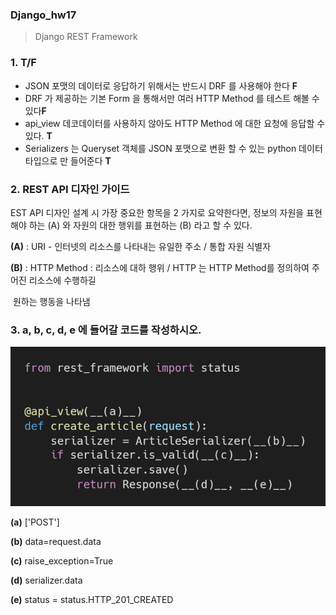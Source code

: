 ### Django_hw17

> Django REST Framework



### 1. T/F

- JSON 포맷의 데이터로 응답하기 위해서는 반드시 DRF 를 사용해야 한다 **F**
- DRF 가 제공하는 기본 Form 을 통해서만 여러 HTTP Method 를 테스트 해볼 수 있다**F**
- api_view 데코데이터를 사용하지 않아도 HTTP Method 에 대한 요청에 응답할 수 있다. **T**
- Serializers 는 Queryset 객체를 JSON 포맷으로 변환 할 수 있는 python 데이터 타입으로 만
  들어준다 **T**



### 2. REST API 디자인 가이드

EST API 디자인 설계 시 가장 중요한 항목을 2 가지로 요약한다면, 정보의 자원을 표현해야 하는 (A) 와
자원의 대한 행위를 표현하는 (B) 라고 할 수 있다.

**(A)** : URI - 인터넷의 리소스를 나타내는 유일한 주소 / 통합 자원 식별자

**(B)** : HTTP Method : 리소스에 대하 행위 / HTTP 는 HTTP Method를 정의하여 주어진 리소스에 수행하길 

​		원하는 행동을 나타냄



### 3. a, b, c, d, e 에 들어갈 코드를 작성하시오.

<img src="Django_hw17.assets/image-20210427212102954.png" alt="image-20210427212102954" style="zoom:80%;" />

**(a)** ['POST']

**(b)** data=request.data

**(c)** raise_exception=True

**(d)** serializer.data

**(e)** status = status.HTTP_201_CREATED